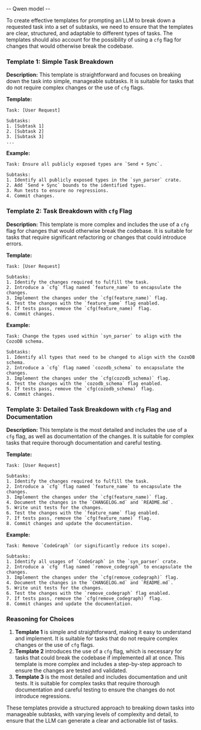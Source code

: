-- Qwen model --

To create effective templates for prompting an LLM to break down a requested task into a set of subtasks, we need to ensure that the templates are clear, structured, and adaptable to different types of tasks. The templates should also account for the possibility of using a `cfg` flag for changes that would otherwise break the codebase.

### Template 1: Simple Task Breakdown

**Description:** This template is straightforward and focuses on breaking down the task into simple, manageable subtasks. It is suitable for tasks that do not require complex changes or the use of `cfg` flags.

**Template:**
```
Task: [User Request]

Subtasks:
1. [Subtask 1]
2. [Subtask 2]
3. [Subtask 3]
...
```

**Example:**
```
Task: Ensure all publicly exposed types are `Send + Sync`.

Subtasks:
1. Identify all publicly exposed types in the `syn_parser` crate.
2. Add `Send + Sync` bounds to the identified types.
3. Run tests to ensure no regressions.
4. Commit changes.
```

### Template 2: Task Breakdown with `cfg` Flag

**Description:** This template is more complex and includes the use of a `cfg` flag for changes that would otherwise break the codebase. It is suitable for tasks that require significant refactoring or changes that could introduce errors.

**Template:**
```
Task: [User Request]

Subtasks:
1. Identify the changes required to fulfill the task.
2. Introduce a `cfg` flag named `feature_name` to encapsulate the changes.
3. Implement the changes under the `cfg(feature_name)` flag.
4. Test the changes with the `feature_name` flag enabled.
5. If tests pass, remove the `cfg(feature_name)` flag.
6. Commit changes.
```

**Example:**
```
Task: Change the types used within `syn_parser` to align with the CozoDB schema.

Subtasks:
1. Identify all types that need to be changed to align with the CozoDB schema.
2. Introduce a `cfg` flag named `cozodb_schema` to encapsulate the changes.
3. Implement the changes under the `cfg(cozodb_schema)` flag.
4. Test the changes with the `cozodb_schema` flag enabled.
5. If tests pass, remove the `cfg(cozodb_schema)` flag.
6. Commit changes.
```

### Template 3: Detailed Task Breakdown with `cfg` Flag and Documentation

**Description:** This template is the most detailed and includes the use of a `cfg` flag, as well as documentation of the changes. It is suitable for complex tasks that require thorough documentation and careful testing.

**Template:**
```
Task: [User Request]

Subtasks:
1. Identify the changes required to fulfill the task.
2. Introduce a `cfg` flag named `feature_name` to encapsulate the changes.
3. Implement the changes under the `cfg(feature_name)` flag.
4. Document the changes in the `CHANGELOG.md` and `README.md`.
5. Write unit tests for the changes.
6. Test the changes with the `feature_name` flag enabled.
7. If tests pass, remove the `cfg(feature_name)` flag.
8. Commit changes and update the documentation.
```

**Example:**
```
Task: Remove `CodeGraph` (or significantly reduce its scope).

Subtasks:
1. Identify all usages of `CodeGraph` in the `syn_parser` crate.
2. Introduce a `cfg` flag named `remove_codegraph` to encapsulate the changes.
3. Implement the changes under the `cfg(remove_codegraph)` flag.
4. Document the changes in the `CHANGELOG.md` and `README.md`.
5. Write unit tests for the changes.
6. Test the changes with the `remove_codegraph` flag enabled.
7. If tests pass, remove the `cfg(remove_codegraph)` flag.
8. Commit changes and update the documentation.
```

### Reasoning for Choices

1. **Template 1** is simple and straightforward, making it easy to understand and implement. It is suitable for tasks that do not require complex changes or the use of `cfg` flags.
2. **Template 2** introduces the use of a `cfg` flag, which is necessary for tasks that could break the codebase if implemented all at once. This template is more complex and includes a step-by-step approach to ensure the changes are tested and validated.
3. **Template 3** is the most detailed and includes documentation and unit tests. It is suitable for complex tasks that require thorough documentation and careful testing to ensure the changes do not introduce regressions.

These templates provide a structured approach to breaking down tasks into manageable subtasks, with varying levels of complexity and detail, to ensure that the LLM can generate a clear and actionable list of tasks.
